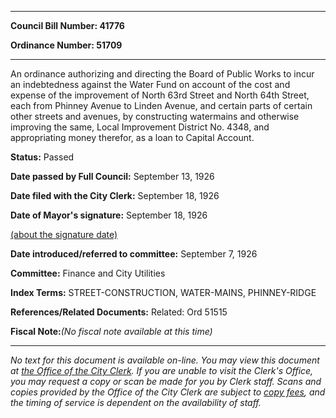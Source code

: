 

********

**Council Bill Number: 41776**
   
**Ordinance Number: 51709**
********

 An ordinance authorizing and directing the Board of Public Works to incur an indebtedness against the Water Fund on account of the cost and expense of the improvement of North 63rd Street and North 64th Street, each from Phinney Avenue to Linden Avenue, and certain parts of certain other streets and avenues, by constructing watermains and otherwise improving the same, Local Improvement District No. 4348, and appropriating money therefor, as a loan to Capital Account.

**Status:** Passed
   
**Date passed by Full Council:** September 13, 1926
   
**Date filed with the City Clerk:** September 18, 1926
   
**Date of Mayor's signature:** September 18, 1926
   
[(about the signature date)](/~public/approvaldate.htm)
   
   
   
**Date introduced/referred to committee:** September 7, 1926
   
**Committee:** Finance and City Utilities
   
   
**Index Terms:** STREET-CONSTRUCTION, WATER-MAINS, PHINNEY-RIDGE

**References/Related Documents:** Related: Ord 51515

**Fiscal Note:**_(No fiscal note available at this time)_
********

_No text for this document is available on-line. You may view this document at [the Office of the City Clerk](http://www.seattle.gov/leg/clerk/contactUs.htm). If you are unable to visit the Clerk's Office, you may request a copy or scan be made for you by Clerk staff. Scans and copies provided by the Office of the City Clerk are subject to [copy fees](http://clerk.seattle.gov/~public/clerkfees.htm), and the timing of service is dependent on the availability of staff._

